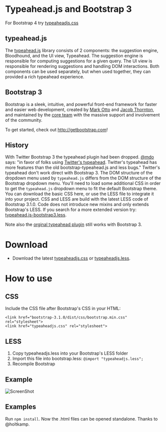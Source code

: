 Typeahead.js and Bootstrap 3
============================

For Bootstrap 4 try [typeaheadjs.css](https://github.com/bassjobsen/typeahead.js-bootstrap4-css/)

typeahead.js
------------
The [typeahead.js](https://github.com/twitter/typeahead.js) library consists of 2 components: the suggestion engine, Bloodhound, and the UI view, Typeahead. The suggestion engine is responsible for computing suggestions for a given query. The UI view is responsible for rendering suggestions and handling DOM interactions. Both components can be used separately, but when used together, they can provided a rich typeahead experience.

Bootstrap 3
-----------
Bootstrap is a sleek, intuitive, and powerful front-end framework for faster and easier web development, created by [Mark Otto](http://twitter.com/mdo) and [Jacob Thornton](http://twitter.com/fat), and maintained by the [core team](https://github.com/twbs?tab=members) with the massive support and involvement of the community.

To get started, check out <http://getbootstrap.com>!

History
-------
With Twitter Bootstrap 3 the typeahead plugin had been dropped. [@mdo](http://twitter.com/mdo) says: "in favor of folks using [Twitter's typeahead](https://github.com/twitter/typeahead.js). Twitter's typeahead has more features than the old bootstrap-typeahead.js and less bugs." Twitter's typeahead don't work direct with Bootstrap 3. The DOM structure of the dropdown menu used by `typeahead.js` differs from the DOM structure of the Bootstrap dropdown menu. You'll need to load some additional CSS in order to get the `typeahead.js` dropdown menu to fit the default Bootstrap theme. You can download the basic CSS here, or use the LESS file to integrate it into your project. CSS and LESS are build with the latest LESS code of Bootstrap 3.1.0. Code does not introduce new mixins and only extends Bootstrap's LESS. If you search for a more extended version try: [typeahead.js-bootstrap3.less](https://github.com/hyspace/typeahead.js-bootstrap3.less/blob/master/typeahead.less).

Note also the [orginal typeahead plugin](https://github.com/bassjobsen/Bootstrap-3-Typeahead) still works with Bootstrap 3. 

Download
========

 - Download the latest [typeaheadjs.css](https://github.com/bassjobsen/typeahead.js-bootstrap-css/blob/master/typeaheadjs.css) or [typeaheadjs.less](https://github.com/bassjobsen/typeahead.js-bootstrap-css/blob/master/typeaheadjs.less).

How to use
==========

CSS
---
Include the CSS file after Bootstrap's CSS in your HTML:

	<link href="bootstrap-3.1.0/dist/css/bootstrap.min.css" rel="stylesheet">
	<link href="typeaheadjs.css" rel="stylesheet">

LESS
----
 1. Copy typeaheadjs.less into your Bootstrap's LESS folder
 2. Import this file into bootstrap.less: `@import "typeaheadjs.less";`
 3. Recompile Bootstrap 
 
Example
-------
![ScreenShot](https://raw.github.com/bassjobsen/typeahead.js-bootstrap-css/master/screenshot.png)

Examples
--------
Run `npm install`. Now the .html files can be opened standalone. Thanks to @holtkamp.
